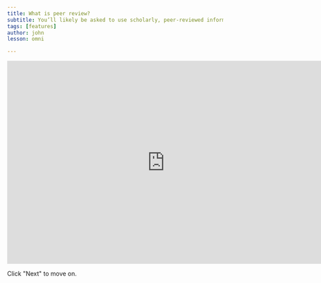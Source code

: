 ```yaml
---
title: What is peer review?
subtitle: You’ll likely be asked to use scholarly, peer-reviewed information in your assignments. The question is, what’s peer-review, and why is it important? Watch the following short video for a quick introduction (1:33).
tags: [features]
author: john
lesson: omni

---
```


<iframe src="https://h5pstudio.ecampusontario.ca/h5p/23924/embed" width="733" height="473" frameborder="0" allowfullscreen="allowfullscreen"></iframe><script src="https://h5pstudio.ecampusontario.ca/modules/contrib/h5p/vendor/h5p/h5p-core/js/h5p-resizer.js" charset="UTF-8"></script>

Click "Next" to move on. 